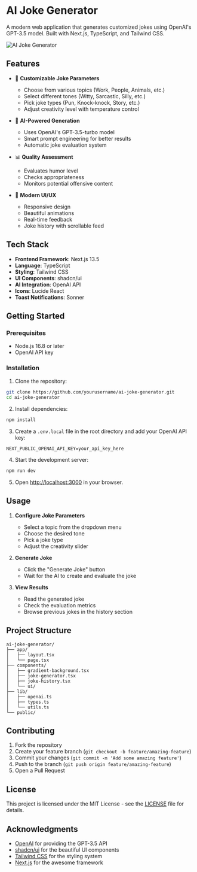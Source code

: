 # AI Joke Generator

A modern web application that generates customized jokes using OpenAI's GPT-3.5 model. Built with Next.js, TypeScript, and Tailwind CSS.

![AI Joke Generator](https://images.unsplash.com/photo-1527224857830-43a7acc85260?auto=format&fit=crop&q=80&w=2071)

## Features

- 🎯 **Customizable Joke Parameters**
  - Choose from various topics (Work, People, Animals, etc.)
  - Select different tones (Witty, Sarcastic, Silly, etc.)
  - Pick joke types (Pun, Knock-knock, Story, etc.)
  - Adjust creativity level with temperature control

- 🤖 **AI-Powered Generation**
  - Uses OpenAI's GPT-3.5-turbo model
  - Smart prompt engineering for better results
  - Automatic joke evaluation system

- 📊 **Quality Assessment**
  - Evaluates humor level
  - Checks appropriateness
  - Monitors potential offensive content

- 💫 **Modern UI/UX**
  - Responsive design
  - Beautiful animations
  - Real-time feedback
  - Joke history with scrollable feed

## Tech Stack

- **Frontend Framework**: Next.js 13.5
- **Language**: TypeScript
- **Styling**: Tailwind CSS
- **UI Components**: shadcn/ui
- **AI Integration**: OpenAI API
- **Icons**: Lucide React
- **Toast Notifications**: Sonner

## Getting Started

### Prerequisites

- Node.js 16.8 or later
- OpenAI API key

### Installation

1. Clone the repository:
```bash
git clone https://github.com/yourusername/ai-joke-generator.git
cd ai-joke-generator
```

2. Install dependencies:
```bash
npm install
```

3. Create a `.env.local` file in the root directory and add your OpenAI API key:
```env
NEXT_PUBLIC_OPENAI_API_KEY=your_api_key_here
```

4. Start the development server:
```bash
npm run dev
```

5. Open [http://localhost:3000](http://localhost:3000) in your browser.

## Usage

1. **Configure Joke Parameters**
   - Select a topic from the dropdown menu
   - Choose the desired tone
   - Pick a joke type
   - Adjust the creativity slider

2. **Generate Joke**
   - Click the "Generate Joke" button
   - Wait for the AI to create and evaluate the joke

3. **View Results**
   - Read the generated joke
   - Check the evaluation metrics
   - Browse previous jokes in the history section

## Project Structure

```
ai-joke-generator/
├── app/
│   ├── layout.tsx
│   └── page.tsx
├── components/
│   ├── gradient-background.tsx
│   ├── joke-generator.tsx
│   ├── joke-history.tsx
│   └── ui/
├── lib/
│   ├── openai.ts
│   ├── types.ts
│   └── utils.ts
└── public/
```

## Contributing

1. Fork the repository
2. Create your feature branch (`git checkout -b feature/amazing-feature`)
3. Commit your changes (`git commit -m 'Add some amazing feature'`)
4. Push to the branch (`git push origin feature/amazing-feature`)
5. Open a Pull Request

## License

This project is licensed under the MIT License - see the [LICENSE](LICENSE) file for details.

## Acknowledgments

- [OpenAI](https://openai.com/) for providing the GPT-3.5 API
- [shadcn/ui](https://ui.shadcn.com/) for the beautiful UI components
- [Tailwind CSS](https://tailwindcss.com/) for the styling system
- [Next.js](https://nextjs.org/) for the awesome framework
